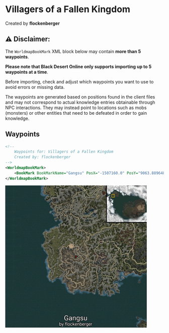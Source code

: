# Villagers of a Fallen Kingdom
Created by **flockenberger**

## ⚠️ Disclaimer:
The `WorldmapBookMark` XML block below may contain **more than 5 waypoints**.

**Please note that Black Desert Online only supports importing up to 5 waypoints at a time**.

Before importing, check and adjust which waypoints you want to use to avoid errors or missing data.

The waypoints are generated based on positions found in the client files and may not correspond to actual knowledge entries obtainable through NPC interactions.
They may instead point to locations such as mobs (monsters) or other entities that need to be defeated in order to gain knowledge.

## Waypoints
```xml
<!--
    Waypoints for: Villagers of a Fallen Kingdom
    Created by: flockenberger
-->
<WorldmapBookMark>
    <BookMark BookMarkName="Gangsu" PosX="-1507160.0" PosY="9063.8896484375" PosZ="1150180.0" />
</WorldmapBookMark>
```

<img src="./Villagers of a Fallen Kingdom_Gangsu_Preview.webp" width="450"/> 